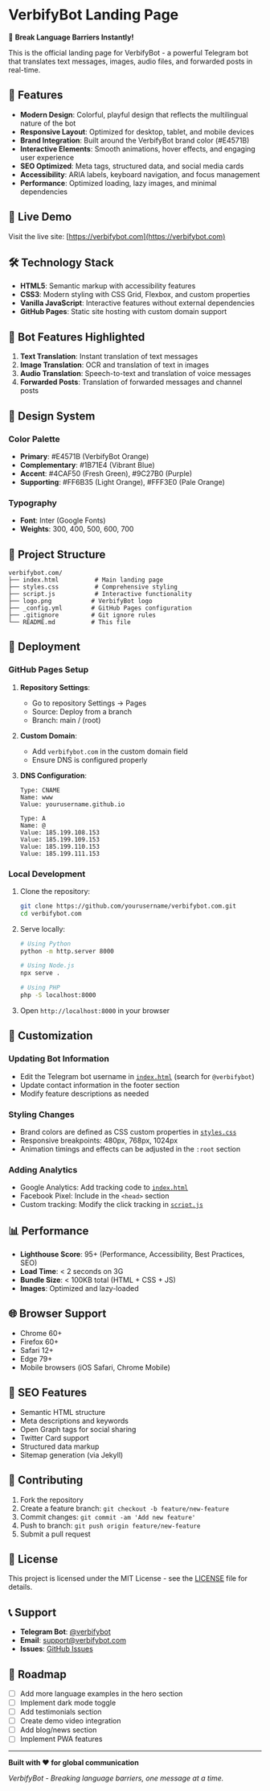 # VerbifyBot Landing Page

🤖 **Break Language Barriers Instantly!**

This is the official landing page for VerbifyBot - a powerful Telegram bot that translates text messages, images, audio files, and forwarded posts in real-time.

## 🌟 Features

- **Modern Design**: Colorful, playful design that reflects the multilingual nature of the bot
- **Responsive Layout**: Optimized for desktop, tablet, and mobile devices
- **Brand Integration**: Built around the VerbifyBot brand color (#E4571B)
- **Interactive Elements**: Smooth animations, hover effects, and engaging user experience
- **SEO Optimized**: Meta tags, structured data, and social media cards
- **Accessibility**: ARIA labels, keyboard navigation, and focus management
- **Performance**: Optimized loading, lazy images, and minimal dependencies

## 🚀 Live Demo

Visit the live site: [https://verbifybot.com](https://verbifybot.com)

## 🛠️ Technology Stack

- **HTML5**: Semantic markup with accessibility features
- **CSS3**: Modern styling with CSS Grid, Flexbox, and custom properties
- **Vanilla JavaScript**: Interactive features without external dependencies
- **GitHub Pages**: Static site hosting with custom domain support

## 📱 Bot Features Highlighted

1. **Text Translation**: Instant translation of text messages
2. **Image Translation**: OCR and translation of text in images
3. **Audio Translation**: Speech-to-text and translation of voice messages
4. **Forwarded Posts**: Translation of forwarded messages and channel posts

## 🎨 Design System

### Color Palette
- **Primary**: #E4571B (VerbifyBot Orange)
- **Complementary**: #1B71E4 (Vibrant Blue)
- **Accent**: #4CAF50 (Fresh Green), #9C27B0 (Purple)
- **Supporting**: #FF6B35 (Light Orange), #FFF3E0 (Pale Orange)

### Typography
- **Font**: Inter (Google Fonts)
- **Weights**: 300, 400, 500, 600, 700

## 📂 Project Structure

```
verbifybot.com/
├── index.html          # Main landing page
├── styles.css          # Comprehensive styling
├── script.js           # Interactive functionality
├── logo.png           # VerbifyBot logo
├── _config.yml        # GitHub Pages configuration
├── .gitignore         # Git ignore rules
└── README.md          # This file
```

## 🚀 Deployment

### GitHub Pages Setup

1. **Repository Settings**:
   - Go to repository Settings → Pages
   - Source: Deploy from a branch
   - Branch: main / (root)

2. **Custom Domain**:
   - Add `verbifybot.com` in the custom domain field
   - Ensure DNS is configured properly

3. **DNS Configuration**:
   ```
   Type: CNAME
   Name: www
   Value: yourusername.github.io
   
   Type: A
   Name: @
   Value: 185.199.108.153
   Value: 185.199.109.153
   Value: 185.199.110.153
   Value: 185.199.111.153
   ```

### Local Development

1. Clone the repository:
   ```bash
   git clone https://github.com/yourusername/verbifybot.com.git
   cd verbifybot.com
   ```

2. Serve locally:
   ```bash
   # Using Python
   python -m http.server 8000
   
   # Using Node.js
   npx serve .
   
   # Using PHP
   php -S localhost:8000
   ```

3. Open `http://localhost:8000` in your browser

## 🔧 Customization

### Updating Bot Information
- Edit the Telegram bot username in [`index.html`](index.html) (search for `@verbifybot`)
- Update contact information in the footer section
- Modify feature descriptions as needed

### Styling Changes
- Brand colors are defined as CSS custom properties in [`styles.css`](styles.css)
- Responsive breakpoints: 480px, 768px, 1024px
- Animation timings and effects can be adjusted in the `:root` section

### Adding Analytics
- Google Analytics: Add tracking code to [`index.html`](index.html)
- Facebook Pixel: Include in the `<head>` section
- Custom tracking: Modify the click tracking in [`script.js`](script.js)

## 📊 Performance

- **Lighthouse Score**: 95+ (Performance, Accessibility, Best Practices, SEO)
- **Load Time**: < 2 seconds on 3G
- **Bundle Size**: < 100KB total (HTML + CSS + JS)
- **Images**: Optimized and lazy-loaded

## 🌐 Browser Support

- Chrome 60+
- Firefox 60+
- Safari 12+
- Edge 79+
- Mobile browsers (iOS Safari, Chrome Mobile)

## 📝 SEO Features

- Semantic HTML structure
- Meta descriptions and keywords
- Open Graph tags for social sharing
- Twitter Card support
- Structured data markup
- Sitemap generation (via Jekyll)

## 🤝 Contributing

1. Fork the repository
2. Create a feature branch: `git checkout -b feature/new-feature`
3. Commit changes: `git commit -am 'Add new feature'`
4. Push to branch: `git push origin feature/new-feature`
5. Submit a pull request

## 📄 License

This project is licensed under the MIT License - see the [LICENSE](LICENSE) file for details.

## 📞 Support

- **Telegram Bot**: [@verbifybot](https://t.me/verbifybot)
- **Email**: support@verbifybot.com
- **Issues**: [GitHub Issues](https://github.com/yourusername/verbifybot.com/issues)

## 🎯 Roadmap

- [ ] Add more language examples in the hero section
- [ ] Implement dark mode toggle
- [ ] Add testimonials section
- [ ] Create demo video integration
- [ ] Add blog/news section
- [ ] Implement PWA features

---

**Built with ❤️ for global communication**

*VerbifyBot - Breaking language barriers, one message at a time.*